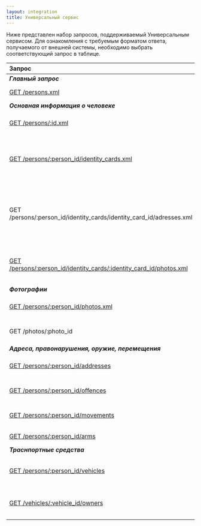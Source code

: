 ```yaml
---
layout: integration
title: Универсальный сервис
---
```


Ниже представлен набор запросов, поддерживаемый Универсальным сервисом. Для ознакомления с требуемым форматом ответа, получаемого от внешней системы, необходимо выбрать соответствующий запрос в таблице.

| Запрос | Назначение |
|:--------|:-----------|
| ***Главный запрос*** ||
| [GET /persons.xml]({{site.baseurl}}/integration/services/get_persons.html) | Получение списка физических лиц |
| ***Основная информация о человеке*** |
| [GET /persons/:id.xml]({{site.baseurl}}/integration/services/get_persons_person_id.html) | Получение данных физического лица по его id |
| [GET /persons/:person_id/identity_cards.xml]({{site.baseurl}}/integration/services/get_persons_person_id_identity_cards.html) | Получение документов удостоверяющих личность (ДУЛ) соответствующего физического лица |
| GET /persons/:person_id/identity_cards/identity_card_id/adresses.xml | Получение информации по адресам, связанным с указанным ДУЛ identity_card_id соответствующего физического лица |
| [GET /persons/:person_id/identity_cards/:identity_card_id/photos.xml]({{site.baseurl}}/integration/services/get_persons_person_id_identity_cards_identity_card_id_photos.html) | Получение фотографий из соответствующего ДУЛ identity_card_id |
| ***Фотографии*** |
| [GET /persons/:person_id/photos.xml]({{site.baseurl}}/integration/services/get_persons_person_id_photos.html) | Получение фотографий физического лица
| GET /photos/:photo_id | Получение фотографии по ее photo_id
| ***Адреса, правонарушения, оружие, перемещения*** |
| [GET /persons/:person_id/addresses]({{site.baseurl}}/integration/services/get_persons_person_id_addresses.html) | Получение информации об адресах
| [GET /persons/:person_id/offences]({{site.baseurl}}/integration/services/get_persons_person_id_offences.html) | Получение информации о правонарушениях
| [GET /persons/:person_id/movements]({{site.baseurl}}/integration/services/get_persons_person_id_movements.html) | Получение информации о перемещениях
| [GET /persons/:person_id/arms]({{site.baseurl}}/integration/services/get_persons_person_id_arms.html) | Получение данных об оружии
| ***Траснпортные средства*** ||
| [GET /persons/:person_id/vehicles]({{site.baseurl}}/integration/services/get_persons_person_id_vehicles.html) | Получение информации о транспортных средствах
| [GET /vehicles/:vehicle_id/owners]({{site.baseurl}}/integration/services/get_vehicles_vehicle_id_owners.html) | Получение информации о транспортных средствах

